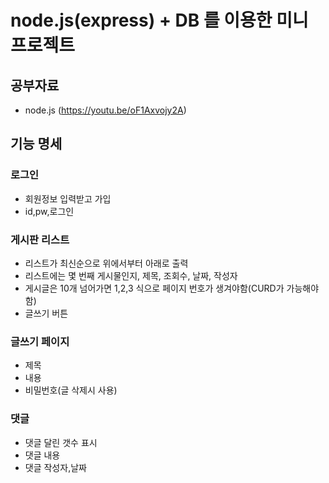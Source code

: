# node.js(express) + DB 를 이용한 미니 프로젝트

## 공부자료
- node.js (https://youtu.be/oF1Axvojy2A)

## 기능 명세

### 로그인
- 회원정보 입력받고 가입
- id,pw,로그인

### 게시판 리스트
- 리스트가 최신순으로 위에서부터 아래로 출력
- 리스트에는 몇 번째 게시물인지, 제목, 조회수, 날짜, 작성자
- 게시글은 10개 넘어가면 1,2,3 식으로 페이지 번호가 생겨야함(CURD가 가능해야함)
- 글쓰기 버튼

### 글쓰기 페이지
- 제목
- 내용
- 비밀번호(글 삭제시 사용)

### 댓글
- 댓글 달린 갯수 표시
- 댓글 내용
- 댓글 작성자,날짜
